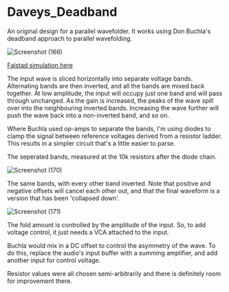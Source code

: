 # Daveys_Deadband


An original design for a parallel wavefolder. It works using Don Buchla's deadband approach to parallel wavefolding.

![Screenshot (166)](https://github.com/user-attachments/assets/f6ca13f9-88ce-4b33-990b-c5e26f4059dd)

[Falstad simulation here](https://www.falstad.com/circuit/circuitjs.html?ctz=CQAgjCAMB0l3BWEBmAHAJmgdgGzoRmACzICcpkORICkNIJNApgLRhgBQAhjbuKehBZI1MAJCpwSNkjDx4DaOXK14RZaSSz5kbrxwoRQo8iOSw0i+B11k0BFjBl0qB+uXIDdh8Rc+ifjiu1vJ6DgZEYAbC1JEG5pbaOiCYvqjI-u7kxCnQaf5+jp4GcqE84TQuxtQIVQkgMiHyUNi+WK6OWQIQMJ2F+cKOTXBhfFR0MSDjElINVqXNLL1tHRbyWA3LAavbDuhiw7rlfFi11UJn9Y0LCiyp2xmdqnDI1Hd5u307qCU6o-FUc4-ahXeY2BreIoCDrPSAQFiQgYDHBJeD-ECkE5GTHxWbXcEsIhKZSwrrSVEjADu+gx4iIqDo5EEumpFVQDIYHPZdBZNNwknpEyCUA4rLGCAiHJRBl5FQQRFiHPl1FlfBIgkFDGQzNFNO1dE1+pFYoM6EgAo5ZskugATpy6Fb7SgzVBhhw7YaXZr1a6bu6nT7NcrfaEPUqFU7pSG0WG6FHNfzoyNY0JhZruUnbU6M5qmZmOAAlJ2OohwFLm10GuhIHktBCFp0IjVlpu+8v0WswetF3N0st52ulho1yv2PRgdD0mjiJx8BDiUEUssweSmTTEOGTs0WAKZrOkHAOodyIeT2t+u0H2xnE-X5luy+HhiA2-PlUPjFPiqvip0C+fuN2WsIcgmtD8rwkMtXwZc9QmpSYcQAjE+F5SZgSQ9DUKMU5BAgnDjXOaYIOmLCaiqCDamtXVJjiJDaNIwxqAg0wVWoowxFwp8OJFAATJCWKQs8UhAHimAAMy4ABXAAbAAXDg+IgoSIO4wRRIkmT5MUp8Mk42wjDU8SpLkhS6KifizkMjSTO0g1AQg2irOMrSkMoujASczTTIovgKKqTybKQoivz4AKXOIoDiNPESjK82yLj0qYgLC7ynxgpD8JS+L0Ig9KsqQ0gJwwjyYus8Kn0QiDCsEFL4NQaghPaahdIIpqUDONqiEBVD6rfIRet-ajerYaJeqEnqahOXrQNa6agLa9KJsgiZeuqkVH0ZIrXzWv9Q3ASdJAQLbkDnIrdrRakJynI7BCuw6UN1WcDBu8ATue8RdAAc32qdD3MA6piwe9eWIID51uiVDo+sJxBGpLJDhxdDlsaB0lQDQsCBjdyA2Ox0goNBPCxtBHA2G5ZVh7Vp0EFhut1cGGkBGbadY6lmaZoC4d5ZnzLarn6b4MA50FiNVRKCNJmIVnzilmXoZNFIwdCiUCIqfBogMlWGPV84BLFhgywqTwqIV43deFBizZo8z9ZeipNX1hMjAdtjFQmIw3P1vBJvenUFYZyYGYYgOjBIgXok8PkjH1yZY+j13zljs59fq+74ht8OJF5swM-gnONZBOmFZ8gxoVV3yqgQqoGLLhCHsuyAgZSY9G41IvgLs0RW76kGREA8xu5m3um5muQm666Xtq27udsemfp5HoDe6HFr2BdFqQYnO9wC3mlN5db8+73ueh3Ste6EWx7d7P3fBsu2-BYBwa7Se6nwHpKH7z9S6sHEP7wFcAYf+X0pDCm9qAyQQ8CJRAPJUcwOBYHAMepDOBEC35ZgsMKNyMDnrVykGUNB-8cFTArEjcmdAliwHgK8TBBB5SoExo4MAYFyYcCFm7CEghgxUwgDcFoiAQBiQAPbST4lwAAtkIySAA7eS31cySj-Hg2Uot0HrSdFTBRSY55NyEqDSQ41Hofzfvo5uPIT5Hl2roocWY2rKSfONJo-o2otWYsnJxdpOr2SfBPbRniBq+RCjKDx-VqAzQiiwmMoTloYWXCEtqa0qpnRCcQohv9BDAKcQAeQASrIhpBI6ZN0EI5uUxmpanlB2PIvoOAlLwGU10AAPAAxuwIqNZqm8LJsJWs9TkD8JHLYe8wNnQoAGZWFAPQemumQBAfpK5BmGFdCM0wYyFkTPQKQZZGytnzNgIsvBIyqh7MgAcjYDoNm43GbBXZ1zfSrIueeVZJyay1J3nGd8JBKlyBaBAGq7yUAcCAA)

The input wave is sliced horizontally into separate voltage bands. Alternating bands are then inverted, and all the bands are mixed back together.
At low amplitude, the input will occupy just one band and will pass through unchanged.
As the gain is increased, the peaks of the wave spill over into the neighbouring inverted bands.
Increasing the wave further will push the wave back into a non-inverted band, and so on.

Where Buchla used op-amps to separate the bands, I'm using diodes to clamp the signal between reference voltages derived from a resistor ladder.
This results in a simpler circuit that's a little easier to parse.


The seperated bands, measured at the 10k resistors after the diode chain.

![Screenshot (170)](https://github.com/user-attachments/assets/910cda5a-5d79-4871-9270-1e015568426b)


The same bands, with every other band inverted. Note that positive and negative offsets will cancel each other out,
and that the final waveform is a version that has been 'collapsed down'.

![Screenshot (171)](https://github.com/user-attachments/assets/7c63b4b7-cee6-4831-8ee4-62eae532ef7b)


The fold amount is controlled by the amplitude of the input. So, to add voltage control, it just needs a VCA attached to the input.

Buchla would mix in a DC offset to control the asymmetry of the wave. 
To do this, replace the audio's input buffer with a summing amplifier, and add another input for control voltage.

Resistor values were all chosen semi-arbitrarily and there is definitely room for improvement there.
